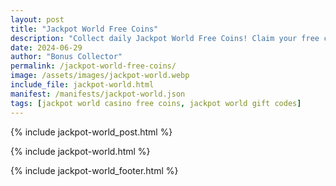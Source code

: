 ```yaml
---
layout: post
title: "Jackpot World Free Coins"
description: "Collect daily Jackpot World Free Coins! Claim your free coin links now and enjoy non-stop spins – updated daily for all players."
date: 2024-06-29
author: "Bonus Collector"
permalink: /jackpot-world-free-coins/
image: /assets/images/jackpot-world.webp
include_file: jackpot-world.html
manifest: /manifests/jackpot-world.json
tags: [jackpot world casino free coins, jackpot world gift codes]
---
```


{% include jackpot-world_post.html %}

{% include jackpot-world.html %}

{% include jackpot-world_footer.html %}